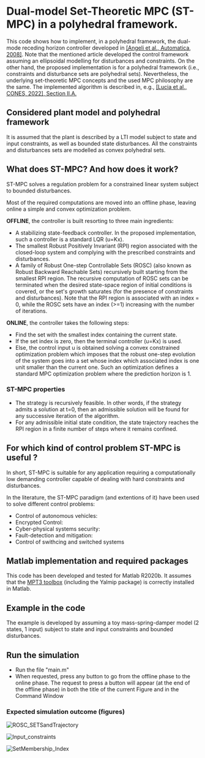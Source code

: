# Dual-model Set-Theoretic MPC (ST-MPC) in a polyhedral framework.

This code shows how to implement, in a polyhedral framework, the dual-mode receding horizon controller developed in [[Angeli et al., Automatica, 2008]](https://www.sciencedirect.com/science/article/abs/pii/S0005109808003014).  Note that the mentioned article developed the control framework assuming an ellipsoidal modelling for disturbances and constraints.  On the other hand, the proposed implementation is for a polyhedral framework (i.e., constraints and disturbance sets are polyhedral sets).  Nevertheless, the underlying set-theoretic MPC concepts and the used MPC philosophy are the same.  The implemented algorithm is described in, e.g., [[Lucia et al., CONES, 2022], Section II.A.](https://ieeexplore.ieee.org/document/9795085)

## Considered plant model and polyhedral framework 
It is assumed that the plant is described by a LTI model subject to state and input constraints, as well as bounded state disturbances.  All the constraints and disturbances sets are modelled as convex polyhedral sets.

## What does ST-MPC?  And how does it work? 
ST-MPC solves a regulation problem for a constrained linear system subject to bounded disturbances. 

Most of the required computations are moved into an offline phase, leaving online a simple and convex optimization problem. 

**OFFLINE**, the controller is built resorting to three main ingredients:
- A stabilizing state-feedback controller.  In the proposed implementation, such a controller is a standard LQR (u=Kx).
- The smallest Robust Positively Invariant (RPI) region associated with the closed-loop system and complying with the prescribed constraints and disturbances.
- A family of Robust One-step Controllable Sets (ROSC) (also known as Robust Backward Reachable Sets) recursively built starting from the smallest RPI region.  The recursive computation of ROSC sets can be terminated when the desired state-space region of initial conditions is covered, or the set's growth saturates (for the presence of constraints and disturbances).  Note that the RPI region is associated with an index = 0, while the ROSC sets have an index (>=1) increasing with the number of iterations.

**ONLINE**, the controller takes the following steps:
- Find the set with the smallest index containing the current state. 
- If the set index is zero, then the terminal controller (u=Kx) is used. 
- Else, the control input u is obtained solving a convex constrained optimization problem which imposes that the robust one-step evolution of the system goes into a set whose index which associated index is one unit smaller than the current one. Such an optimization defines a standard MPC optimization problem where the prediction horizon is 1.

### ST-MPC properties
- The strategy is recursively feasible. In other words, if the strategy admits a solution at t=0, then an admissible solution will be found for any successive iteration of the algorithm.
- For any admissible initial state condition, the state trajectory reaches the RPI region in a finite number of steps where it remains confined.

## For which kind of control problem ST-MPC is useful ?
In short, ST-MPC is suitable for any application requiring a computationally low demanding controller capable of dealing with hard constraints and disturbances.

In the literature, the ST-MPC paradigm (and extentions of it) have been used to solve different control problems:
- Control of autonomous vehicles:
- Encrypted Control:
- Cyber-physical systems security:
- Fault-detection and mitigation:
- Control of swithcing and switched systems

## Matlab implementation and required packages
This code has been developed and tested for Matlab R2020b.  It assumes that the [MPT3 toolbox](https://www.mpt3.org/) (including the Yalmip package) is correctly installed in Matlab.

## Example in the code
The example is developed by assuming a toy mass-spring-damper model (2 states, 1 input) subject to state and input constraints and bounded disturbances. 

## Run the simulation
- Run the file "main.m"
- When requested, press any button to go from the offline phase to the online phase.  The request to press a button will appear (at the end of the offline phase) in both the title of the current Figure and in the Command Window

### Expected simulation outcome (figures)

![ROSC_SETSandTrajectory](https://user-images.githubusercontent.com/127126601/230968736-fd7bcdc2-f44a-4d66-bdd6-61a7fe6a83b6.png)

![Input_constraints](https://user-images.githubusercontent.com/127126601/230968747-572bc2b4-603f-4752-b33c-9dc7a23f3af3.png)

![SetMembership_Index](https://user-images.githubusercontent.com/127126601/230968894-56d87ce3-846e-4281-b3ed-d91aac4819ad.png)




